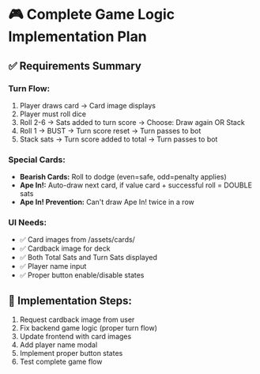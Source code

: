 # 🎮 Complete Game Logic Implementation Plan

## ✅ Requirements Summary

### Turn Flow:
1. Player draws card → Card image displays
2. Player must roll dice
3. Roll 2-6 → Sats added to turn score → Choose: Draw again OR Stack
4. Roll 1 → BUST → Turn score reset → Turn passes to bot
5. Stack sats → Turn score added to total → Turn passes to bot

### Special Cards:
- **Bearish Cards:** Roll to dodge (even=safe, odd=penalty applies)
- **Ape In!:** Auto-draw next card, if value card + successful roll = DOUBLE sats
- **Ape In! Prevention:** Can't draw Ape In! twice in a row

### UI Needs:
- ✅ Card images from /assets/cards/
- ✅ Cardback image for deck
- ✅ Both Total Sats and Turn Sats displayed
- ✅ Player name input
- ✅ Proper button enable/disable states

## 🔧 Implementation Steps:

1. Request cardback image from user
2. Fix backend game logic (proper turn flow)
3. Update frontend with card images
4. Add player name modal
5. Implement proper button states
6. Test complete game flow





